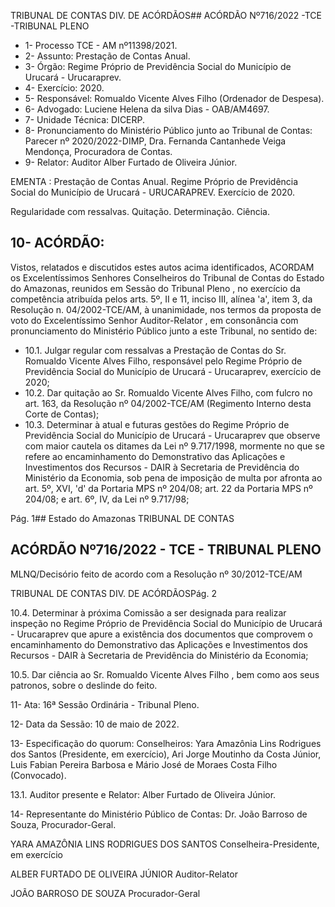 TRIBUNAL DE CONTAS DIV. DE ACÓRDÃOS## ACÓRDÃO Nº716/2022 -TCE -TRIBUNAL PLENO

- 1- Processo TCE - AM nº11398/2021.
- 2- Assunto: Prestação de Contas Anual.
- 3- Órgão: Regime Próprio de Previdência Social do Município de Urucará - Urucaraprev.
- 4- Exercício: 2020.
- 5- Responsável: Romualdo Vicente Alves Filho (Ordenador de Despesa).
- 6- Advogado: Luciene Helena da silva Dias - OAB/AM4697.
- 7- Unidade Técnica: DICERP.
- 8- Pronunciamento  do  Ministério  Público  junto  ao  Tribunal  de  Contas: Parecer  nº 2020/2022-DIMP, Dra. Fernanda Cantanhede Veiga Mendonça, Procuradora de Contas.
- 9- Relator: Auditor Alber Furtado de Oliveira Júnior.

EMENTA : Prestação de Contas  Anual. Regime Próprio de Previdência Social do Município de Urucará - URUCARAPREV. Exercício de 2020.

Regularidade com ressalvas. Quitação. Determinação. Ciência.

## 10-  ACÓRDÃO:

Vistos, relatados e discutidos estes autos acima identificados, ACORDAM os Excelentíssimos Senhores Conselheiros do Tribunal de Contas do Estado do Amazonas, reunidos em Sessão do Tribunal Pleno , no exercício da competência atribuída pelos arts. 5º, II e 11, inciso III, alínea 'a', item 3, da Resolução n. 04/2002-TCE/AM, à unanimidade, nos termos da proposta de voto do Excelentíssimo Senhor Auditor-Relator , em consonância com pronunciamento do Ministério Público junto a este Tribunal, no sentido de:

- 10.1. Julgar regular com ressalvas a Prestação de Contas do Sr. Romualdo Vicente  Alves  Filho,  responsável  pelo  Regime  Próprio  de  Previdência Social do Município de Urucará - Urucaraprev, exercício de 2020;
- 10.2. Dar quitação ao Sr. Romualdo Vicente Alves Filho, com fulcro no art. 163, da Resolução nº 04/2002-TCE/AM (Regimento Interno desta Corte de Contas);
- 10.3. Determinar à atual e futuras gestões do Regime Próprio de Previdência Social do Município de Urucará - Urucaraprev que observe com maior cautela os ditames da Lei nº 9.717/1998, mormente no que se refere ao encaminhamento do Demonstrativo das Aplicações e Investimentos dos Recursos - DAIR à Secretaria de Previdência do Ministério da Economia, sob pena de imposição de multa por afronta ao art. 5º, XVI, 'd' da Portaria MPS nº 204/08; art. 22 da Portaria MPS nº 204/08; e art. 6º, IV, da Lei nº 9.717/98;

Pág. 1## Estado do Amazonas TRIBUNAL DE CONTAS

## ACÓRDÃO Nº716/2022 - TCE - TRIBUNAL PLENO

MLNQ/Decisório feito de acordo com a Resolução nº 30/2012-TCE/AM

TRIBUNAL DE CONTAS DIV. DE ACÓRDÃOSPág. 2

10.4. Determinar à próxima Comissão a ser designada para realizar inspeção no  Regime  Próprio  de  Previdência  Social  do  Município  de  Urucará  - Urucaraprev que apure a existência dos documentos que comprovem o encaminhamento do Demonstrativo das Aplicações e Investimentos dos Recursos - DAIR à Secretaria de Previdência do Ministério da Economia;

10.5. Dar ciência ao Sr. Romualdo Vicente Alves Filho , bem como aos seus patronos, sobre o deslinde do feito.

11-  Ata: 16ª Sessão Ordinária - Tribunal Pleno.

12-  Data da Sessão: 10 de maio de 2022.

13-  Especificação do quorum: Conselheiros: Yara Amazônia Lins Rodrigues dos Santos (Presidente,  em  exercício),  Ari  Jorge  Moutinho  da  Costa  Júnior,  Luis  Fabian  Pereira Barbosa e Mário José de Moraes Costa Filho (Convocado).

13.1. Auditor presente e Relator: Alber Furtado de Oliveira Júnior.

14-  Representante  do  Ministério  Público  de  Contas: Dr.  João  Barroso  de  Souza, Procurador-Geral.

YARA AMAZÔNIA LINS RODRIGUES DOS SANTOS Conselheira-Presidente, em exercício

ALBER FURTADO DE OLIVEIRA JÚNIOR Auditor-Relator

JOÃO BARROSO DE SOUZA Procurador-Geral